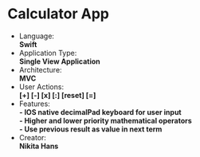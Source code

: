 # Calculator App
* Language: <br> <b>Swift</b>
* Application Type: <br> <b>Single View Application</b>
* Architecture: <br> <b>MVC</b>
* User Actions: <br> <b>[+] [-] [x] [:] [reset] [=]</b>
* Features:<br> <b> - IOS native decimalPad keyboard for user input</b>
           <br> <b> - Higher and lower priority mathematical operators</b>
           <br> <b> - Use previous result as value in next term</b>
* Creator: <br> <b>Nikita Hans</b>
